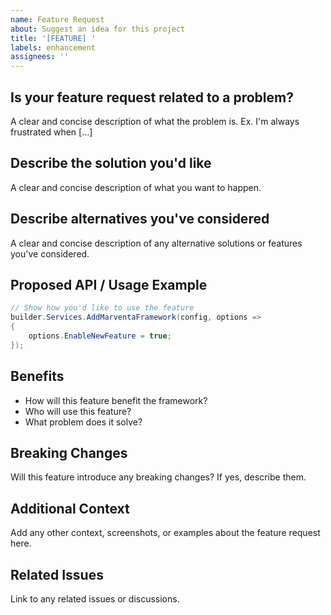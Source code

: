 ```yaml
---
name: Feature Request
about: Suggest an idea for this project
title: '[FEATURE] '
labels: enhancement
assignees: ''
---
```


## Is your feature request related to a problem?
A clear and concise description of what the problem is. Ex. I'm always frustrated when [...]

## Describe the solution you'd like
A clear and concise description of what you want to happen.

## Describe alternatives you've considered
A clear and concise description of any alternative solutions or features you've considered.

## Proposed API / Usage Example
```csharp
// Show how you'd like to use the feature
builder.Services.AddMarventaFramework(config, options =>
{
    options.EnableNewFeature = true;
});
```

## Benefits
- How will this feature benefit the framework?
- Who will use this feature?
- What problem does it solve?

## Breaking Changes
Will this feature introduce any breaking changes? If yes, describe them.

## Additional Context
Add any other context, screenshots, or examples about the feature request here.

## Related Issues
Link to any related issues or discussions.